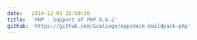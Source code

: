 ```yaml
---
date:	2014-12-03 15:50:30
title:	'PHP - Support of PHP 5.6.2'
github: 'https://github.com/Scalingo/appsdeck-buildpack-php'
---
```


